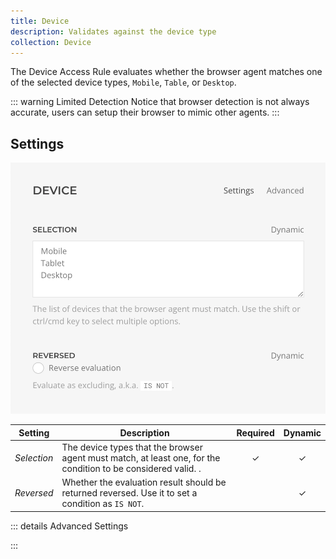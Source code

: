 ```yaml
---
title: Device
description: Validates against the device type
collection: Device
---
```


<!--@include: ./_partials/intro-->

The Device Access Rule evaluates whether the browser agent matches one of the selected device types, `Mobile`, `Table`, or `Desktop`.

::: warning Limited Detection
Notice that browser detection is not always accurate, users can setup their browser to mimic other agents.
:::

## Settings

![Device Access Rule](../assets/rules/rule-device.webp)

| Setting | Description | Required | Dynamic |
| --- | --- | :---: | :---: |
| *Selection* | The device types that the browser agent must match, at least one, for the condition to be considered valid. . | &#x2713; | &#x2713; |
| *Reversed* | Whether the evaluation result should be returned reversed. Use it to set a condition as `IS NOT`. | | &#x2713; |

::: details Advanced Settings

<!--@include: ./_partials/advanced-settings-->

:::
